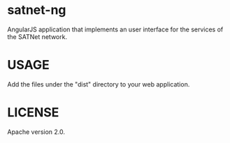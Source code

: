 satnet-ng
================
AngularJS application that implements an user interface for the services of the SATNet network.

USAGE
================
Add the files under the "dist" directory to your web application.

LICENSE
================
Apache version 2.0.
